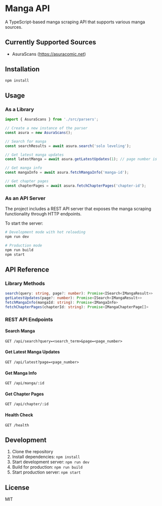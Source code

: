 # Manga API

A TypeScript-based manga scraping API that supports various manga sources.

## Currently Supported Sources

- AsuraScans (https://asuracomic.net)

## Installation

```bash
npm install
```

## Usage

### As a Library

```typescript
import { AsuraScans } from './src/parsers';

// Create a new instance of the parser
const asura = new AsuraScans();

// Search for manga
const searchResults = await asura.search('solo leveling');

// Get latest manga updates
const latestManga = await asura.getLatestUpdates(1); // page number is optional

// Get manga info
const mangaInfo = await asura.fetchMangaInfo('manga-id');

// Get chapter pages
const chapterPages = await asura.fetchChapterPages('chapter-id');
```

### As an API Server

The project includes a REST API server that exposes the manga scraping functionality through HTTP endpoints.

To start the server:

```bash
# Development mode with hot reloading
npm run dev

# Production mode
npm run build
npm start
```

## API Reference

### Library Methods

```typescript
search(query: string, page?: number): Promise<ISearch<IMangaResult>>
getLatestUpdates(page?: number): Promise<ISearch<IMangaResult>>
fetchMangaInfo(mangaId: string): Promise<IMangaInfo>
fetchChapterPages(chapterId: string): Promise<IMangaChapterPage[]>
```

### REST API Endpoints

#### Search Manga
```http
GET /api/search?query=<search_term>&page=<page_number>
```

#### Get Latest Manga Updates
```http
GET /api/latest?page=<page_number>
```

#### Get Manga Info
```http
GET /api/manga/:id
```

#### Get Chapter Pages
```http
GET /api/chapter/:id
```

#### Health Check
```http
GET /health
```

## Development

1. Clone the repository
2. Install dependencies: `npm install`
3. Start development server: `npm run dev`
4. Build for production: `npm run build`
5. Start production server: `npm start`

## License

MIT 